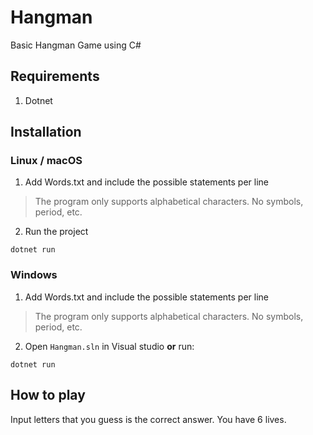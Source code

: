 # Hangman
Basic Hangman Game using C#

## Requirements
1. Dotnet

## Installation
### Linux / macOS
1. Add Words.txt and include the possible statements per line
> The program only supports alphabetical characters. No symbols, period, etc.

2. Run the project
```
dotnet run
```

### Windows
1. Add Words.txt and include the possible statements per line
> The program only supports alphabetical characters. No symbols, period, etc.

2. Open `Hangman.sln` in Visual studio **or** run:
```
dotnet run
```

## How to play
Input letters that you guess is the correct answer. You have 6 lives.
